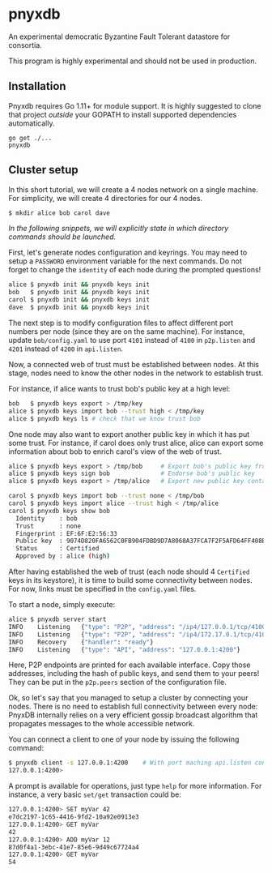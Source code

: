 # pnyxdb

An experimental democratic Byzantine Fault Tolerant datastore for consortia.

This program is highly experimental and should not be used in production.

## Installation

Pnyxdb requires Go 1.11+ for module support.
It is highly suggested to clone that project *outside* your GOPATH to install supported dependencies automatically.

```
go get ./...
pnyxdb
```

## Cluster setup

In this short tutorial, we will create a 4 nodes network on a single machine.
For simplicity, we will create 4 directories for our 4 nodes.

```bash
$ mkdir alice bob carol dave
```

*In the following snippets, we will explicitly state in which directory commands should be launched.*

First, let's generate nodes configuration and keyrings.
You may need to setup a `PASSWORD` environment variable for the next commands.
Do not forget to change the `identity` of each node during the prompted questions!

```bash
alice $ pnyxdb init && pnyxdb keys init
bob   $ pnyxdb init && pnyxdb keys init
carol $ pnyxdb init && pnyxdb keys init
dave  $ pnyxdb init && pnyxdb keys init
```

The next step is to modify configuration files to affect different port numbers per node (since they are on the same machine).
For instance, update `bob/config.yaml` to use port `4101` instead of `4100` in `p2p.listen` and `4201` instead of `4200` in `api.listen`.

Now, a connected web of trust must be established between nodes.
At this stage, nodes need to know the other nodes in the network to establish trust.

For instance, if alice wants to trust bob's public key at a high level:

```bash
bob   $ pnyxdb keys export > /tmp/key
alice $ pnyxdb keys import bob --trust high < /tmp/key
alice $ pnyxdb keys ls # check that we know trust bob
```

One node may also want to export another public key in which it has put some trust.
For instance, if carol does only trust alice, alice can export some information about bob to enrich carol's view of the web of trust.

```bash
alice $ pnyxdb keys export > /tmp/bob     # Export bob's public key from alice keyring
alice $ pnyxdb keys sign bob              # Endorse bob's public key
alice $ pnyxdb keys export > /tmp/alice   # Export new public key containing this endorsement

carol $ pnyxdb keys import bob --trust none < /tmp/bob
carol $ pnyxdb keys import alice --trust high < /tmp/alice
carol $ pnyxdb keys show bob
  Identity    : bob
  Trust       : none
  Fingerprint : EF:6F:E2:56:33
  Public key  : 9074D820FA6562C0FB904FDBD9D7A8068A37FCA7F2F5AFD64FF408EF6FE25633
  Status      : Certified
  Approved by : alice (high)
```

After having established the web of trust (each node should 4 `Certified` keys in its keystore), it is time to build some connectivity between nodes.
For now, links must be specified in the `config.yaml` files.

To start a node, simply execute:

```bash
alice $ pnyxdb server start
INFO	Listening	{"type": "P2P", "address": "/ip4/127.0.0.1/tcp/4100/p2p/12D3KooWFynk9nkG9XSGS5EKqHe51H21CR5QYmZgTTrSVDFmgaFV"}
INFO	Listening	{"type": "P2P", "address": "/ip4/172.17.0.1/tcp/4100/p2p/12D3KooWFynk9nkG9XSGS5EKqHe51H21CR5QYmZgTTrSVDFmgaFV"}
INFO	Recovery	{"handler": "ready"}
INFO	Listening	{"type": "API", "address": "127.0.0.1:4200"}
```

Here, P2P endpoints are printed for each available interface.
Copy those addresses, including the hash of public keys, and send them to your peers!
They can be put in the `p2p.peers` section of the configuration file.

Ok, so let's say that you managed to setup a cluster by connecting your nodes.
There is no need to establish full connectivity between every node: PnyxDB internally relies on a very efficient gossip broadcast algorithm that propagates messages to the whole accessible network.

You can connect a client to one of your node by issuing the following command:

```bash
$ pnyxdb client -s 127.0.0.1:4200    # With port maching api.listen configuration option
127.0.0.1:4200>
```

A prompt is available for operations, just type `help` for more information.
For instance, a very basic `set/get` transaction could be:

```bash
127.0.0.1:4200> SET myVar 42
e7dc2197-1c65-4416-9fd2-10a92e0913e3
127.0.0.1:4200> GET myVar
42
127.0.0.1:4200> ADD myVar 12
87d0f4a1-3ebc-41e7-85e6-9d49c67724a4
127.0.0.1:4200> GET myVar
54
```
